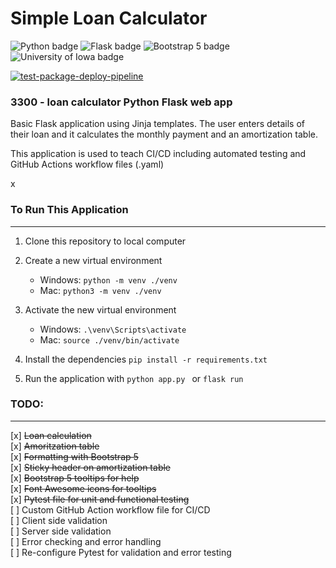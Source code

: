 # Simple Loan Calculator

![Python badge](https://img.shields.io/static/v1?message=python&logo=python&labelColor=5c5c5c&color=3776AB&logoColor=white&label=%20&style=for-the-badge) ![Flask badge](https://img.shields.io/static/v1?message=Flask&logo=Flask&labelColor=5c5c5c&color=000000&logoColor=white&label=%20&style=for-the-badge) ![Bootstrap 5 badge](https://img.shields.io/static/v1?message=Bootstrap5&logo=bootstrap&labelColor=7952B3&color=7952B3&logoColor=white&label=%20&style=for-the-badge) ![University of Iowa badge](https://img.shields.io/static/v1?message=Hawks!!&labelColor=000000&color=FFCD00&label=Go&style=for-the-badge)

[![test-package-deploy-pipeline](https://github.com/mikecolbert/loan-calculator/actions/workflows/pipeline.yaml/badge.svg)](https://github.com/mikecolbert/loan-calculator/actions/workflows/pipeline.yaml)

### 3300 - loan calculator Python Flask web app

Basic Flask application using Jinja templates. The user enters details of their loan and it calculates the monthly payment and an amortization table.

This application is used to teach CI/CD including automated testing and GitHub Actions workflow files (.yaml)

x

### To Run This Application

---

1. Clone this repository to local computer

2. Create a new virtual environment

   - Windows: `python -m venv ./venv`
   - Mac: `python3 -m venv ./venv`

3. Activate the new virtual environment

   - Windows: `.\venv\Scripts\activate`
   - Mac: `source ./venv/bin/activate`

4. Install the dependencies `pip install -r requirements.txt`

5. Run the application with
   `python app.py ` or `flask run`

### TODO:

---

[x] ~~Loan calculation~~  
[x] ~~Amoritzation table~~  
[x] ~~Formatting with Bootstrap 5~~  
[x] ~~Sticky header on amortization table~~  
[x] ~~Bootstrap 5 tooltips for help~~  
[x] ~~Font Awesome icons for tooltips~~  
[x] ~~Pytest file for unit and functional testing~~  
[ ] Custom GitHub Action workflow file for CI/CD  
[ ] Client side validation  
[ ] Server side validation  
[ ] Error checking and error handling  
[ ] Re-configure Pytest for validation and error testing

